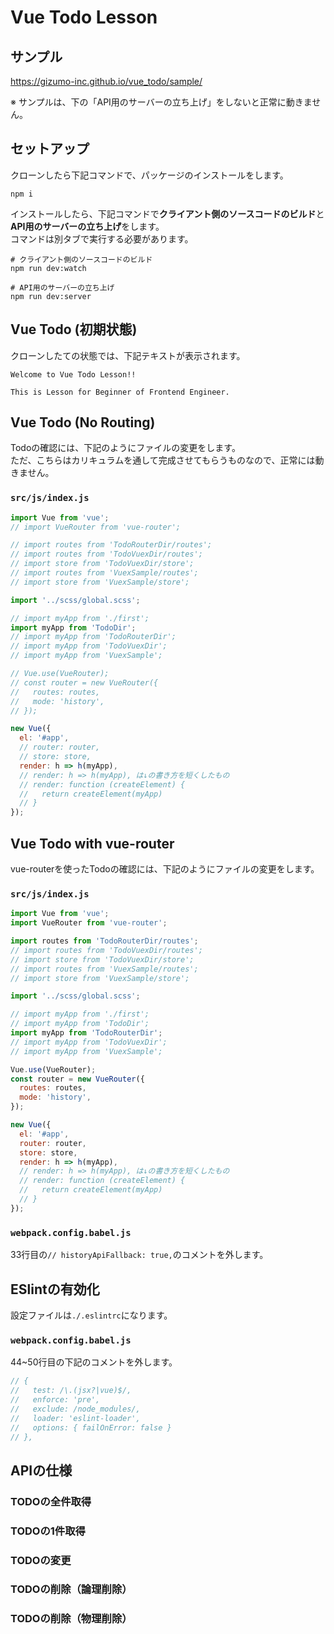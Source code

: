 # Vue Todo Lesson

## サンプル

<a href="https://gizumo-inc.github.io/vue_todo/sample/" target="_blank">https://gizumo-inc.github.io/vue_todo/sample/</a>

※ サンプルは、下の「API用のサーバーの立ち上げ」をしないと正常に動きません。

## セットアップ

クローンしたら下記コマンドで、パッケージのインストールをします。

```
npm i
```

インストールしたら、下記コマンドで**クライアント側のソースコードのビルド**と**API用のサーバーの立ち上げ**をします。  
コマンドは別タブで実行する必要があります。

```
# クライアント側のソースコードのビルド
npm run dev:watch
```

```
# API用のサーバーの立ち上げ
npm run dev:server
```

## Vue Todo (初期状態)

クローンしたての状態では、下記テキストが表示されます。

```
Welcome to Vue Todo Lesson!!

This is Lesson for Beginner of Frontend Engineer.
```

## Vue Todo (No Routing)

Todoの確認には、下記のようにファイルの変更をします。  
ただ、こちらはカリキュラムを通して完成させてもらうものなので、正常には動きません。

### `src/js/index.js`

```javascript
import Vue from 'vue';
// import VueRouter from 'vue-router';

// import routes from 'TodoRouterDir/routes';
// import routes from 'TodoVuexDir/routes';
// import store from 'TodoVuexDir/store';
// import routes from 'VuexSample/routes';
// import store from 'VuexSample/store';

import '../scss/global.scss';

// import myApp from './first';
import myApp from 'TodoDir';
// import myApp from 'TodoRouterDir';
// import myApp from 'TodoVuexDir';
// import myApp from 'VuexSample';

// Vue.use(VueRouter);
// const router = new VueRouter({
//   routes: routes,
//   mode: 'history',
// });

new Vue({
  el: '#app',
  // router: router,
  // store: store,
  render: h => h(myApp),
  // render: h => h(myApp), は↓の書き方を短くしたもの
  // render: function (createElement) {
  //   return createElement(myApp)
  // }
});

```


## Vue Todo with vue-router

vue-routerを使ったTodoの確認には、下記のようにファイルの変更をします。

### `src/js/index.js`

```javascript
import Vue from 'vue';
import VueRouter from 'vue-router';

import routes from 'TodoRouterDir/routes';
// import routes from 'TodoVuexDir/routes';
// import store from 'TodoVuexDir/store';
// import routes from 'VuexSample/routes';
// import store from 'VuexSample/store';

import '../scss/global.scss';

// import myApp from './first';
// import myApp from 'TodoDir';
import myApp from 'TodoRouterDir';
// import myApp from 'TodoVuexDir';
// import myApp from 'VuexSample';

Vue.use(VueRouter);
const router = new VueRouter({
  routes: routes,
  mode: 'history',
});

new Vue({
  el: '#app',
  router: router,
  store: store,
  render: h => h(myApp),
  // render: h => h(myApp), は↓の書き方を短くしたもの
  // render: function (createElement) {
  //   return createElement(myApp)
  // }
});

```

### `webpack.config.babel.js`

33行目の`// historyApiFallback: true,`のコメントを外します。

## ESlintの有効化

設定ファイルは`./.eslintrc`になります。

### `webpack.config.babel.js`

44~50行目の下記のコメントを外します。

```javascript
// {
//   test: /\.(jsx?|vue)$/,
//   enforce: 'pre',
//   exclude: /node_modules/,
//   loader: 'eslint-loader',
//   options: { failOnError: false }
// },
```

## APIの仕様

### TODOの全件取得
### TODOの1件取得
### TODOの変更
### TODOの削除（論理削除）
### TODOの削除（物理削除）
